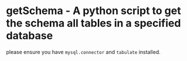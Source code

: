 # getSchema - A python script to get the schema all tables in a specified database

please ensure you have `mysql.connector` and `tabulate` installed.


